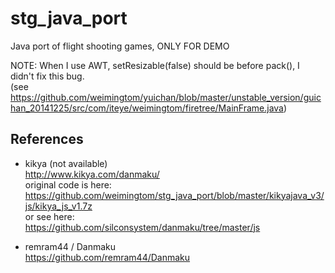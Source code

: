 # stg_java_port
Java port of flight shooting games, ONLY FOR DEMO

NOTE: When I use AWT, setResizable(false) should be before pack(), I didn't fix this bug.  
(see https://github.com/weimingtom/yuichan/blob/master/unstable_version/guichan_20141225/src/com/iteye/weimingtom/firetree/MainFrame.java)  

## References  
* kikya (not available)  
http://www.kikya.com/danmaku/  
original code is here:  
https://github.com/weimingtom/stg_java_port/blob/master/kikyajava_v3/js/kikya_js_v1.7z  
or see here:  
https://github.com/silconsystem/danmaku/tree/master/js  

* remram44 / Danmaku  
https://github.com/remram44/Danmaku  
